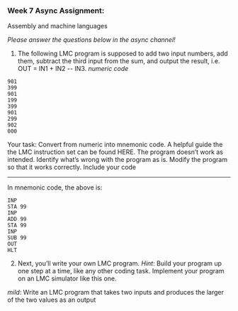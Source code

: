 ### Week 7 Async Assignment:
Assembly and machine languages

*Please answer the questions below in the async channel!*

1. The following LMC program is supposed to add two input numbers, add them, subtract the third input from the sum, and output the result, i.e. OUT = IN1 + IN2 -- IN3.
  *numeric code*
  ```
  901
  399
  901
  199
  399
  901
  299
  902
  000
  ```
Your task:
Convert from numeric into mnemonic code. A helpful guide the the LMC instruction set can be found HERE.
The program doesn’t work as intended.  Identify what’s wrong with the program as is.
Modify the program so that it works correctly. Include your code

---
In mnemonic code, the above is:
  ```
  INP
  STA 99
  INP
  ADD 99
  STA 99
  INP
  SUB 99
  OUT
  HLT
  ```




2. Next, you’ll write your own LMC program.  *Hint*: Build your program up one step at a time, like any other coding task. Implement your program on an LMC simulator like this one.

*mild*: Write an LMC program that takes two inputs and produces the larger of the two values as an output
